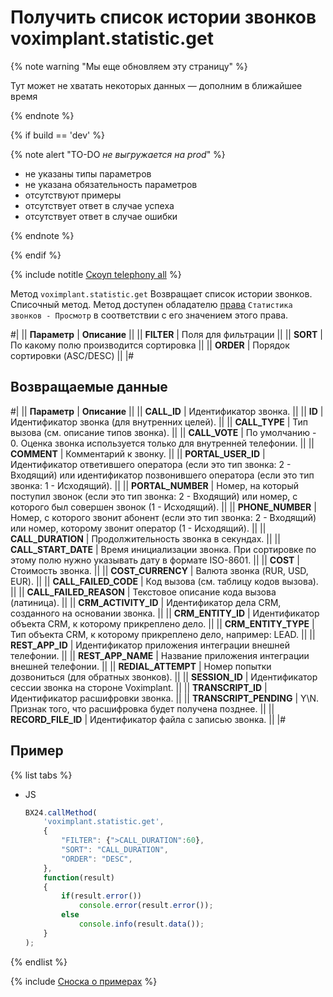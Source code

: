 # Получить список истории звонков voximplant.statistic.get

{% note warning "Мы еще обновляем эту страницу" %}

Тут может не хватать некоторых данных — дополним в ближайшее время

{% endnote %}

{% if build == 'dev' %}

{% note alert "TO-DO _не выгружается на prod_" %}

- не указаны типы параметров
- не указана обязательность параметров
- отсутствуют примеры
- отсутствует ответ в случае успеха
- отсутствует ответ в случае ошибки

{% endnote %}

{% endif %}

{% include notitle [Скоуп telephony all](./_includes/scope-telephony-all.md) %}

Метод `voximplant.statistic.get` Возвращает список истории звонков. Списочный метод. Метод доступен обладателю [права](https://helpdesk.bitrix24.ru/open/18177766/) `Статистика звонков - Просмотр` в соответствии с его значением этого права.

#|
|| **Параметр** | **Описание** ||
|| **FILTER** | Поля для фильтрации ||
|| **SORT** | По какому полю производится сортировка ||
|| **ORDER** | Порядок сортировки (ASC/DESC) ||
|#

## Возвращаемые данные

#|
|| **Параметр** | **Описание** ||
|| **CALL_ID** | Идентификатор звонка. ||
|| **ID** | Идентификатор звонка (для внутренних целей). ||
|| **CALL_TYPE** | Тип вызова (см. описание типов звонка). ||
|| **CALL_VOTE** | По умолчанию - 0. Оценка звонка используется только для внутренней телефонии. ||
|| **COMMENT** | Комментарий к звонку. ||
|| **PORTAL_USER_ID** | Идентификатор ответившего оператора (если это тип звонка: 2 - Входящий) или идентификатор позвонившего оператора (если это тип звонка: 1 - Исходящий). ||
|| **PORTAL_NUMBER** | Номер, на который поступил звонок (если это тип звонка: 2 - Входящий) или номер, с которого был совершен звонок (1 - Исходящий). ||
|| **PHONE_NUMBER** | Номер, с которого звонит абонент (если это тип звонка: 2 - Входящий) или номер, которому звонит оператор (1 - Исходящий). ||
|| **CALL_DURATION** | Продолжительность звонка в секундах. ||
|| **CALL_START_DATE** | Время инициализации звонка. При сортировке по этому полю нужно указывать дату в формате ISO-8601. ||
|| **COST** | Стоимость звонка. ||
|| **COST_CURRENCY** | Валюта звонка (RUR, USD, EUR). ||
|| **CALL_FAILED_CODE** | Код вызова (см. таблицу кодов вызова). ||
|| **CALL_FAILED_REASON** | Текстовое описание кода вызова (латиница). ||
|| **CRM_ACTIVITY_ID** | Идентификатор дела CRM, созданного на основании звонка. ||
|| **CRM_ENTITY_ID** | Идентификатор объекта CRM, к которому прикреплено дело. ||
|| **CRM_ENTITY_TYPE** | Тип объекта CRM, к которому прикреплено дело, например: LEAD. ||
|| **REST_APP_ID** | Идентификатор приложения интеграции внешней телефонии. ||
|| **REST_APP_NAME** | Название приложения интеграции внешней телефонии. ||
|| **REDIAL_ATTEMPT** | Номер попытки дозвониться (для обратных звонков). ||
|| **SESSION_ID** | Идентификатор сессии звонка на стороне Voximplant. ||
|| **TRANSCRIPT_ID** | Идентификатор расшифровки звонка. ||
|| **TRANSCRIPT_PENDING** | Y\N. Признак того, что расшифровка будет получена позднее. ||
|| **RECORD_FILE_ID** | Идентификатор файла с записью звонка. ||
|#

## Пример

{% list tabs %}

- JS

    ```js
    BX24.callMethod(
        'voximplant.statistic.get',
        {
            "FILTER": {">CALL_DURATION":60},
            "SORT": "CALL_DURATION",
            "ORDER": "DESC",
        },
        function(result)
        {
            if(result.error())
                console.error(result.error());
            else
                console.info(result.data());
        }
    );
    ```

{% endlist %}

{% include [Сноска о примерах](../../_includes/examples.md) %}